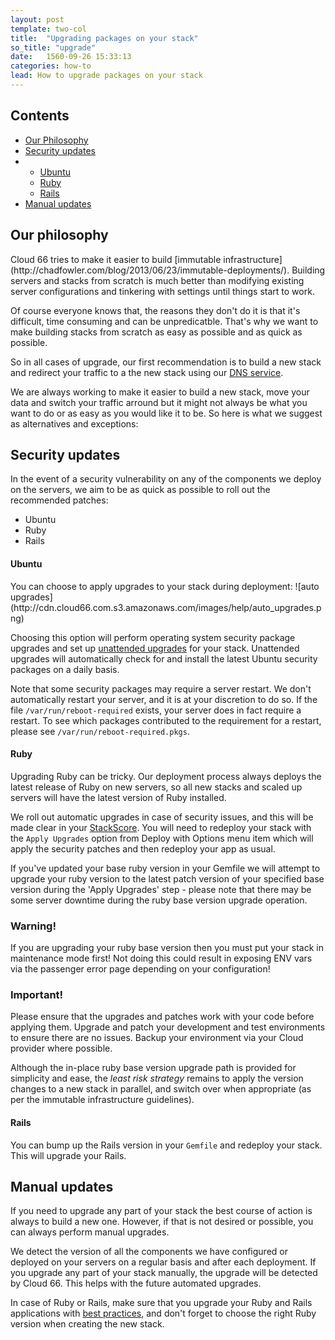 ```yaml
---
layout: post
template: two-col
title:  "Upgrading packages on your stack"
so_title: "upgrade"
date:   1560-09-26 15:33:13
categories: how-to
lead: How to upgrade packages on your stack
---
```


<h2>Contents</h2>
<ul class="page-toc">
	<li>
		<a href="#philosophy">Our Philosophy</a>
	</li>
	<li>
		<a href="#updates">Security updates</a>
	        <li>
                <ul>
                <li><a href="#ubuntu">Ubuntu</a></li>
                </ul>
                <ul>
                <li><a href="#ruby">Ruby</a></li>
                </ul>
                <ul>
                <li><a href="#rails">Rails</a></li>
                </ul>
            </li>
	</li>
	<li>
		<a href="#manual">Manual updates</a>
	</li>
</ul>

<h2 id="philosophy">Our philosophy</h2>
Cloud 66 tries to make it easier to build [immutable infrastructure](http://chadfowler.com/blog/2013/06/23/immutable-deployments/). Building servers and stacks from scratch is much better than modifying existing server configurations and tinkering with settings until things start to work.

Of course everyone knows that, the reasons they don't do it is that it's difficult, time consuming and can be unpredicatble. That's why we want to make building stacks from scratch as easy as possible and as quick as possible.

So in all cases of upgrade, our first recommendation is to build a new stack and redirect your traffic to a the new stack using our [DNS service](/stack-features/dns-service.html).

We are always working to make it easier to build a new stack, move your data and switch your traffic arround but it might not always be what you want to do or as easy as you would like it to be. So here is what we suggest as alternatives and exceptions:

<h2 id="updates">Security updates</h2>

In the event of a security vulnerability on any of the components we deploy on the servers, we aim to be as quick as possible to roll out the recommended patches:

- Ubuntu
- Ruby
- Rails

<h4 id="ubuntu">Ubuntu</h4>
You can choose to apply upgrades to your stack during deployment:
![auto upgrades](http://cdn.cloud66.com.s3.amazonaws.com/images/help/auto_upgrades.png)

Choosing this option will perform operating system security package upgrades and set up [unattended upgrades](https://help.ubuntu.com/community/AutomaticSecurityUpdates) for your stack. Unattended upgrades will automatically check for and install the latest Ubuntu security packages on a daily basis.

Note that some security packages may require a server restart. We don't automatically restart your server, and it is at your discretion to do so. If the file `/var/run/reboot-required` exists, your server does in fact require a restart. To see which packages contributed to the requirement for a restart, please see `/var/run/reboot-required.pkgs`.

<h4 id="ruby">Ruby</h4>

Upgrading Ruby can be tricky. Our deployment process always deploys the latest release of Ruby on new servers, so all new stacks and scaled up servers will have the latest version of Ruby installed.

We roll out automatic upgrades in case of security issues, and this will be made clear in your [StackScore](/stack-features/stackscore.html). You will need to redeploy your stack with the `Apply Upgrades` option from Deploy with Options menu item which will apply the security patches and then redeploy your app as usual.

If you've updated your base ruby version in your Gemfile we will attempt to upgrade your ruby version to the latest patch version of your specified base version during the 'Apply Upgrades' step - please note that there may be some server downtime during the ruby base version upgrade operation.

<div class="notice notice-danger">
    <h3>Warning!</h3>
    <p>If you are upgrading your ruby base version then you must put your stack in maintenance mode first! Not doing this could result in exposing ENV vars via the passenger error page depending on your configuration!</p>
</div>

<div class="notice notice-danger">
    <h3>Important!</h3>
    <p>Please ensure that the upgrades and patches work with your code before applying them. Upgrade and patch your development and test environments to ensure there are no issues. Backup your environment via your Cloud provider where possible.</p>
    <p>Although the in-place ruby base version upgrade path is provided for simplicity and ease, the <i>least risk strategy</i> remains to apply the version changes to a new stack in parallel, and switch over when appropriate (as per the immutable infrastructure guidelines).</p>
</div>

<h4 id="rails">Rails</h4>

You can bump up the Rails version in your `Gemfile` and redeploy your stack. This will upgrade your Rails.

<h2 id="manual">Manual updates</h2>

If you need to upgrade any part of your stack the best course of action is always to build a new one. However, if that is not desired or possible, you can always perform manual upgrades.

We detect the version of all the components we have configured or deployed on your servers on a regular basis and after each deployment. If you upgrade any part of your stack manually, the upgrade will be detected by Cloud 66. This helps with the future automated upgrades.

In case of Ruby or Rails, make sure that you upgrade your Ruby and Rails applications with [best practices](http://edgeguides.rubyonrails.org/upgrading_ruby_on_rails.html), and don't forget to choose the right Ruby version when creating the new stack.
